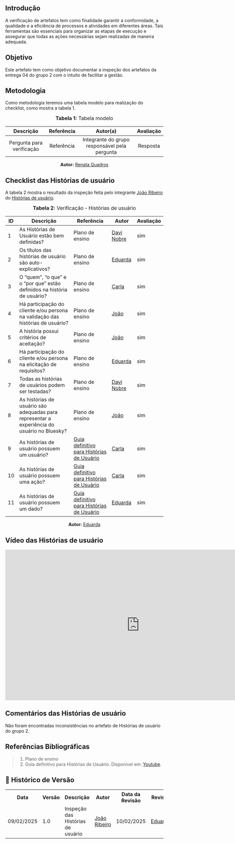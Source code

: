 ## Introdução
A verificação de artefatos tem como finalidade garantir a conformidade, a qualidade e a eficiência de processos e atividades em diferentes áreas. Tais ferramentas são essenciais para organizar as etapas de execução e assegurar que todas as ações necessárias sejam realizadas de maneira adequada. 

## Objetivo
Este artefato tem como objetivo documentar a inspeção dos artefatos da entrega 04 do grupo 2 com o intuito de facilitar a gestão. 

## Metodologia
Como metodologia teremos uma tabela modelo para realização do checklist, como mostra a tabela 1. 

<center>
<font size="3"><b>Tabela 1:</b> Tabela modelo </font>

| Descrição | Referência | Autor(a) | Avaliação |
|:---------:|:---------:|:-----------:|:-------:|
| Pergunta para verificação | Referência | Integrante do grupo responsável pela pergunta | Resposta |

<p align="center"><b>Autor:</b> <a href="https://github.com/Renatinha28">Renata Quadros</a></p> 
</center>

## Checklist das Histórias de usuário

A tabela 2 mostra o resultado da inspeção feita pelo integrante [João Ribeiro](https://github.com/Joa0V) do [Histórias de usuário](../../../Modelagem/Agil/historia.md).

<center>
<font size="3"><b>Tabela 2:</b> Verificação - Histórias de usuário </font>

| **ID** | **Descrição**                                                                               | **Referência**                                                                           | **Autor**                                | **Avaliação** |
| ------ | ------------------------------------------------------------------------------------------- | ---------------------------------------------------------------------------------------- | ---------------------------------------- | -------- | 
| 1      | As Histórias de Usuário estão bem definidas?                                                | Plano de ensino                                         | [Davi Nobre](https://github.com/Jagaima) | sim |
| 2      | Os títulos das histórias de usuário são auto-explicativos?                                  | Plano de ensino                                         | [Eduarda](https://github.com/erteduarda) | sim | 
| 3      | O “quem”, “o que” e o “por que” estão definidos na história de usuário?                     | Plano de ensino                                         | [Carla](https://github.com/ccarlaa)      | sim |
| 4      | Há participação do cliente e/ou persona na validação das histórias de usuário?              | Plano de ensino                                         | [João](https://github.com/Joa0V)         | sim |
| 5      | A história possui critérios de aceitação?                                                   | Plano de ensino                                         | [João](https://github.com/Joa0V)         | sim |
| 6      | Há participação do cliente e/ou persona na elicitação de requisitos?                        | Plano de ensino                                         | [Eduarda](https://github.com/erteduarda) | sim |
| 7      | Todas as histórias de usuários podem ser testadas?                                          | Plano de ensino                                         | [Davi Nobre](https://github.com/Jagaima) | sim |
| 8      | As histórias de usuário são adequadas para representar a experiência do usuário no Bluesky? | Plano de ensino                                         | [João](https://github.com/Joa0V)         | sim |
| 9      | As histórias de usuário possuem um usuário?                                                 | [Guia definitivo para Histórias de Usuário](https://www.youtube.com/watch?v=pLJ3LxR292w) | [Carla](https://github.com/ccarlaa)      | sim |
| 10     | As histórias de usuário possuem uma ação?                                                   | [Guia definitivo para Histórias de Usuário](https://www.youtube.com/watch?v=pLJ3LxR292w) | [Carla](https://github.com/ccarlaa)      | sim |
| 11     | As histórias de usuário possuem um dado?                                                    | [Guia definitivo para Histórias de Usuário](https://www.youtube.com/watch?v=pLJ3LxR292w) | [Eduarda](https://github.com/erteduarda) | sim |

<p align="center"><b>Autor:</b> <a href="https://github.com/erteduarda">Eduarda</a></p> 
</center>

## Vídeo das Histórias de usuário

<center>
<iframe width="853" height="480" src="https://www.youtube.com/embed/drM83QrgFKw" title="US 02 requisitos" frameborder="0" allow="accelerometer; autoplay; clipboard-write; encrypted-media; gyroscope; picture-in-picture; web-share" referrerpolicy="strict-origin-when-cross-origin" allowfullscreen></iframe>
</center>

## Comentários das Histórias de usuário

Não foram encontradas inconsistências no artefato de Histórias de usuário do grupo 2.

## Referências Bibliográficas
> 1. Plano de ensino    
> 2. Guia definitivo para Histórias de Usuário. Disponível em: <a href="https://www.youtube.com/watch?v=pLJ3LxR292w">Youtube</a>.

## :round_pushpin: Histórico de Versão 

<div align="center">
    <table>
        <tr>
            <th>Data</th>
            <th>Versão</th>
            <th>Descrição</th>
            <th>Autor</th>
            <th>Data da Revisão</th>
            <th>Revisor</th>
        </tr>
        <tr>
            <td>09/02/2025</td>
            <td>1.0</td>
            <td>Inspeção das Histórias de usuário</td>
            <td><a href="https://github.com/Joa0V">João Ribeiro</a></td>
            <td>10/02/2025</td>
            <td><a href="https://github.com/erteduarda">Eduarda</a></td>
        </tr>
    </table>
</div>